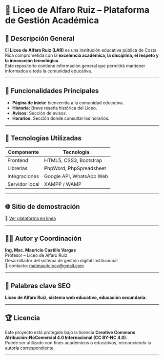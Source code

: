 # 🏫 Liceo de Alfaro Ruiz – Plataforma de Gestión Académica


## 📘 Descripción General
El **Liceo de Alfaro Ruiz (LAR)** es una institución educativa pública de Costa Rica comprometida con la **excelencia académica, la disciplina, el respeto y la innovación tecnológica**.  
Este repositorio contiene información general que permitirá mantener informados a toda la comunidad educativa.

---

## 🚀 Funcionalidades Principales
- **Página de inicio:** bienvenida a la comunidad educativa.  
- **Historia:** Breve reseña histórica del Liceo.  
- **Avisos:** Sección de avisos.  
- **Horarios.**  Sección donde consultar los horarios.
---

## 🧰 Tecnologías Utilizadas
| Componente | Tecnología |
|-------------|-------------|
| Frontend | HTML5, CSS3, Bootstrap |
| Librerías | PhpWord, PhpSpreadsheet |
| Integraciones | Google API, WhatsApp Web |
| Servidor local | XAMPP / WAMP |

---

## 🌐 Sitio de demostración
🔗 [Ver plataforma en línea](liceo_de_alfaro_ruiz.github.io/indice.html)  

---

## 👨‍🏫 Autor y Coordinación
**Ing. Msc. Mauricio Castillo Vargas**  
Profesor – Liceo de Alfaro Ruiz  
Desarrollador del sistema de gestión digital institucional  
📧 contacto: matmauriciocv@gmail.com  

---

## 🧩 Palabras clave SEO
**Liceo de Alfaro Ruiz, sistema web educativo, educación secundaria.**

---

## 🏆 Licencia
Este proyecto está protegido bajo la licencia **Creative Commons Atribución-NoComercial 4.0 Internacional (CC BY-NC 4.0)**.  
Puede ser utilizado con fines académicos o educativos, reconociendo la autoría correspondiente.  

---




